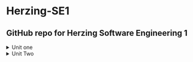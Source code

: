 # Herzing-SE1
## GitHub repo for Herzing Software Engineering 1
<details>
<summary>Unit one</summary>
  
##### Image of commandline Rock , paper , Scissers game.
![commandLine image](Unit1/images/commandLine.PNG)
</details>

<details>
<summary>Unit Two</summary>
  
### this project is about creating an FSM and using it to simulate 7 days of weather with 5 event changes each day.
3 options for weather to follow a list left right and none.
the list of states was  Clear <-> Cloudy <-> Raining <-> Severe Weather  
with transitions between weather states:
[Getting Warmer, Getting Colder, Humidity is Increasing, Wind is Increasing}
#### running Unit2/src/Main gets the resulting output  
##### Images of commandline weather cycle Finite State Machine. 
<details><summary>Day one</summary>

![commandLine day1](Unit2/images/output1.PNG)
</details>
<details><summary>Day Two</summary>

![commandLine day2](Unit2/images/output2.PNG)
</details>
<details><summary>Day Three</summary>

![commandLine day3](Unit2/images/output3.PNG)
</details>
<details><summary>Day Four</summary>

![commandLine day4](Unit2/images/output4.PNG)
</details>
<details><summary>Day Five</summary>

![commandLine day5](Unit2/images/output5.PNG)    
</details>
<details><summary>Day Six</summary>

![commandLine day6](Unit2/images/output6.PNG)
</details>
<details><summary>Day Seven</summary>

![commandLine day7](Unit2/images/output7.PNG)
</details>

